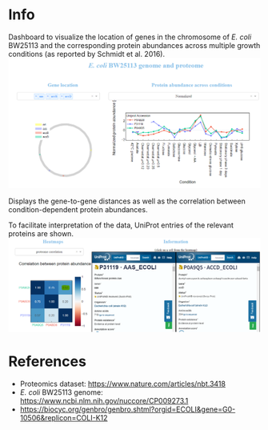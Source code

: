 # Info
Dashboard to visualize the location of genes in the chromosome of *E. coli* BW25113 and the corresponding protein abundances across multiple growth conditions (as reported by Schmidt et al. 2016).
![ex1](img/example1.PNG)


Displays the gene-to-gene distances as well as the correlation between condition-dependent protein abundances.

To facilitate interpretation of the data, UniProt entries of the relevant proteins are shown.
![ex2](img/example2.PNG)

# References
- Proteomics dataset: https://www.nature.com/articles/nbt.3418
- *E. coli* BW25113 genome: https://www.ncbi.nlm.nih.gov/nuccore/CP009273.1
- https://biocyc.org/genbro/genbro.shtml?orgid=ECOLI&gene=G0-10506&replicon=COLI-K12